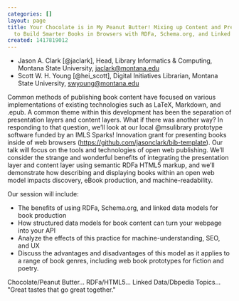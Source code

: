 ```yaml
---
categories: []
layout: page
title: Your Chocolate is in My Peanut Butter! Mixing up Content and Presentation Layers
  to Build Smarter Books in Browsers with RDFa, Schema.org, and Linked Data Topics
created: 1417819012
---
```

- Jason A. Clark [@jaclark], Head, Library Informatics & Computing,
Montana State University, jaclark@montana.edu
- Scott W. H. Young [@hei\_scott], Digital Initiatives Librarian,
Montana State University, swyoung@montana.edu

Common methods of publishing book content have focused on various
implementations of existing technologies such as LaTeX, Markdown, and
.epub. A common theme within this development has been the separation of
presentation layers and content layers. What if there was another way?
In responding to that question, we’ll look at our local @msulibrary
prototype software funded by an IMLS Sparks! Innovation grant for
presenting books inside of web browsers
(https://github.com/jasonclark/bib-template). Our talk will focus on the
tools and technologies of open web publishing. We’ll consider the
strange and wonderful benefits of integrating the presentation layer and
content layer using semantic RDFa HTML5 markup, and we’ll demonstrate
how describing and displaying books within an open web model impacts
discovery, eBook production, and machine-readability.

Our session will include:

- The benefits of using RDFa, Schema.org, and linked data models for
book production
- How structured data models for book content can turn your webpage
into your API
- Analyze the effects of this practice for machine-understanding, SEO,
and UX
- Discuss the advantages and disadvantages of this model as it applies
to a range of book genres, including web book prototypes for fiction
and poetry.

Chocolate/Peanut Butter... RDFa/HTML5... Linked Data/Dbpedia Topics...
"Great tastes that go great together."
